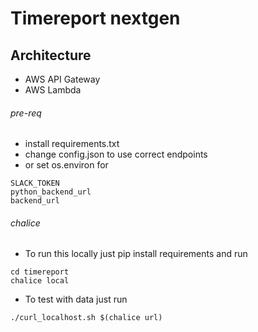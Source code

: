 # Timereport nextgen

## Architecture
* AWS API Gateway
* AWS Lambda

###### pre-req
- install requirements.txt
- change config.json to use correct endpoints
- or set os.environ for
```
SLACK_TOKEN
python_backend_url
backend_url
```
###### chalice

- To run this locally just pip install requirements and run
```
cd timereport
chalice local
```
- To test with data just run
```
./curl_localhost.sh $(chalice url)
```
